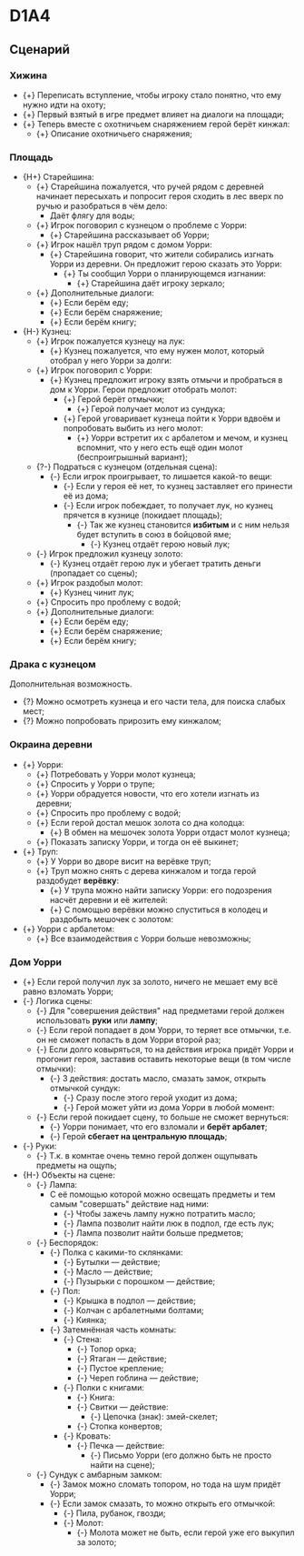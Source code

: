 # D1A4
## Сценарий
### Хижина

  * {+} Переписать вступление, чтобы игроку стало понятно,
    что ему нужно идти на охоту;
  * {+} Первый взятый в игре предмет влияет на диалоги на площади;
  * {+} Теперь вместе с охотничьем снаряжением герой берёт кинжал:
     * {+} Описание охотничьего снаряжения;



### Площадь

   * {H+} Cтарейшина:
      * {+} Старейшина пожалуется, что ручей рядом с деревней начинает
        пересыхать и попросит героя сходить в лес вверх по ручью
        и разобраться в чём дело:
          * Даёт флягу для воды;
      * {+} Игрок поговорил с кузнецом о проблеме с Уорри:
         * {+} Старейшина рассказывает об Уорри;
      * {+} Игрок нашёл труп рядом с домом Уорри:
         * {+} Старейшина говорит, что жители собирались изгнать
           Уорри из деревни. Он предложит герою сказать это Уорри:
            * {+} Ты сообщил Уорри о планирующемся изгнании:
               * {+} Старейшина даёт игроку зеркало;
      * {+} Дополнительные диалоги:
         * {+} Если берём еду;
         * {+} Если берём снаряжение;
         * {+} Если берём книгу;
   * {H-} Кузнец:
      * {+} Игрок пожалуется кузнецу на лук:
         * {+} Кузнец пожалуется, что ему нужен молот, который отобрал у него Уорри за долги:
      * {+} Игрок поговорил с Уорри:
         * {+} Кузнец предложит игроку взять отмычи и пробраться в дом к Уорри. Герои предложит отобрать молот:
            * {+} Герой берёт отмычки;
               * {+} Герой получает молот из сундука;
            * {+} Герой уговаривает кузнеца пойти к Уорри вдвоём и попробовать
              выбить из него молот:
               * {+} Уорри встретит их с арбалетом и мечом, и кузнец вспомнит,
                 что у него есть ещё один молот (беспроигрышный вариант);
      * {?-} Подраться с кузнецом (отдельная сцена):
         * {-} Если игрок проигрывает, то лишается какой-то вещи:
            * {-} Если у героя её нет, то кузнец заставляет
              его принести её из дома;
            * {-} Если игрок побеждает, то получает лук,
              но кузнец прячется в кузнице (покидает площадь);
               * {-} Так же кузнец становится **избитым** и с ним
                 нельзя будет вступить в союз в бойцовой яме;
                 * {-} Кузнец отдаёт герою новый лук;
      * {-} Игрок предложил кузнецу золото:
         * {-} Кузнец отдаёт герою лук и убегает тратить деньги
           (пропадает со сцены);
      * {+} Игрок раздобыл молот:
         * {+} Кузнец чинит лук;
      * {+} Спросить про проблему с водой;
      * {+} Дополнительные диалоги:
         * {+} Если берём еду;
         * {+} Если берём снаряжение;
         * {+} Если берём книгу;



### Драка с кузнецом
Дополнительная возможность.

   * {?} Можно осмотреть кузнеца и его части тела, для поиска слабых мест;
   * {?} Можно попробовать прирозить ему кинжалом;



### Окраина деревни

   * {+} Уорри:
      * {+} Потребовать у Уорри молот кузнеца;
      * {+} Спросить у Уорри о трупе;
      * {+} Уорри обрадуется новости, что его хотели изгнать из деревни;
      * {+} Спросить про проблему с водой;
      * {+} Если герой достал мешок золота со дна колодца:
         * {+} В обмен на мешочек золота Уорри отдаст молот кузнеца;
      * {+} Показать записку Уорри, и тогда он её выкинет;
   * {+} Труп:
      * {+} У Уорри во дворе висит на верёвке труп;
      * {+} Труп можно снять с дерева кинжалом и тогда герой раздобудет **верёвку**:
         * {+} У трупа можно найти записку Уорри: его подозрения насчёт деревни и её жителей:
         * {+} С помощью верёвки можно спуститься в колодец и раздобыть мешочек с золотом:
   * {+} Уорри с арбалетом:
      * {+} Все взаимодействия с Уорри больше невозможны;



### Дом Уорри

   * {+} Если герой получил лук за золото,
     ничего не мешает ему всё равно взломать Уорри;
   * {-} Логика сцены:
      * {-} Для "совершения действия" над предметами герой должен использовать
        **руки** или **лампу**;
      * {-} Если герой попадает в дом Уорри, то теряет все отмычки,
        т.е. он не сможет попасть в дом Уорри второй раз;
      * {-} Если долго ковыряться, то на действия игрока придёт Уорри
        и прогонит героя, заставив оставить некоторые вещи (в том числе отмычки):
         * {-} 3 действия: достать масло, смазать замок, открыть отмычкой сундук:
            * {-} Сразу после этого герой уходит из дома;
            * {-} Герой может уйти из дома Уорри в любой момент:
      * {-} Если герой покидает сцену, то больше не сможет вернуться:
         * {-} Уорри понимает, что его взломали и **берёт арбалет**;
         * {-} Герой **сбегает на центральную площадь**;
   * {-} Руки:
      * {-} Т.к. в комнтае очень темно герой должен ощупывать
        предметы на ощупь;
   * {H-} Объекты на сцене:
      * {-} Лампа:
         * С её помощью которой можно освещать предметы
           и тем самым "совершать" действие над ними:
            * {-} Чтобы зажечь лампу нужно потратить масло;
            * {-} Лампа позволит найти люк в подпол, где есть лук;
            * {-} Лампа позволит найти больше предметов;
      * {-} Беспорядок:
         * {-} Полка с какими-то склянками:
            * {-} Бутылки &mdash; действие;
            * {-} Масло &mdash; действие;
            * {-} Пузырьки с порошком &mdash; действие;
         * {-} Пол:
            * {-} Крышка в подпол &mdash; действие;
            * {-} Колчан с арбалетными болтами;
            * {-} Киянка;
         * {-} Затемнённая часть комнаты:
            * {-} Стена:
               * {-} Топор орка;
               * {-} Ятаган &mdash; действие;
               * {-} Пустое крепление;
               * {-} Череп гоблина &mdash; действие;
            * {-} Полки с книгами:
               * {-} Книга:
               * {-} Свитки &mdash; действие:
                  * {-} Цепочка (знак): змей-скелет;
               * {-} Стопка конвертов;
            * {-} Кровать:
               * {-} Печка &mdash; действие:
                  * {-} Письмо Уорри (его должно быть не просто найти на сцене);
      * {-} Сундук с амбарным замком:
         * {-} Замок можно сломать топором, но тода на шум придёт Уорри;
         * {-} Если замок смазать, то можно открыть его отмычкой:
            * {-} Пила, рубанок, гвозди;
            * {-} Молот:
               * {-} Молота может не быть, если герой уже его выкупил за золото;
